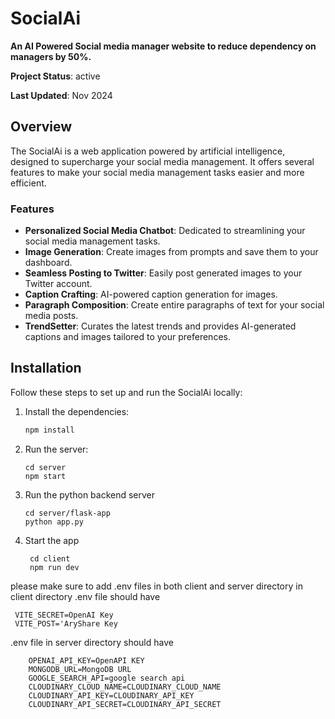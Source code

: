 # SocialAi

**An AI Powered Social media manager website to reduce dependency on managers by 50%.**

**Project Status**: active

**Last Updated**: Nov 2024

## Overview

The SocialAi is a web application powered by artificial intelligence, designed to supercharge your social media management. It offers several features to make your social media management tasks easier and more efficient.

### Features

- **Personalized Social Media Chatbot**: Dedicated to streamlining your social media management tasks.
- **Image Generation**: Create images from prompts and save them to your dashboard.
- **Seamless Posting to Twitter**: Easily post generated images to your Twitter account.
- **Caption Crafting**: AI-powered caption generation for images.
- **Paragraph Composition**: Create entire paragraphs of text for your social media posts.
- **TrendSetter**: Curates the latest trends and provides AI-generated captions and images tailored to your preferences.

## Installation

Follow these steps to set up and run the SocialAi locally:

1. Install the dependencies:

   ```bash
   npm install
   ```
2. Run the server:   
    ```
   cd server
   npm start
    ```
3. Run the python backend server
    ```
    cd server/flask-app
    python app.py
    ```

4. Start the app
    ```
     cd client
     npm run dev
    ```

please make sure to add .env files in both client and server directory
in client directory
.env file should have 
  ```
   VITE_SECRET=OpenAI Key
   VITE_POST='AryShare Key
```



.env file in server directory should have  

    
        OPENAI_API_KEY=OpenAPI KEY
        MONGODB_URL=MongoDB URL
        GOOGLE_SEARCH_API=google search api
        CLOUDINARY_CLOUD_NAME=CLOUDINARY_CLOUD_NAME
        CLOUDINARY_API_KEY=CLOUDINARY_API_KEY
        CLOUDINARY_API_SECRET=CLOUDINARY_API_SECRET
      
